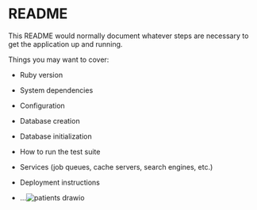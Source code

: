 # README

This README would normally document whatever steps are necessary to get the
application up and running.

Things you may want to cover:

* Ruby version

* System dependencies

* Configuration

* Database creation

* Database initialization

* How to run the test suite

* Services (job queues, cache servers, search engines, etc.)

* Deployment instructions

* ...![patients drawio](https://user-images.githubusercontent.com/5395833/133396860-fc961717-9593-4b46-947d-e8580cc51552.png)

